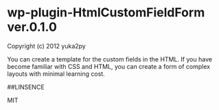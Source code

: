 wp-plugin-HtmlCustomFieldForm ver.0.1.0
=============================
Copyright (c) 2012 yuka2py

You can create a template for the custom fields in the HTML.
If you have become familiar with CSS and HTML, you can create a form of complex layouts with minimal learning cost.


##LINSENCE 

MIT
